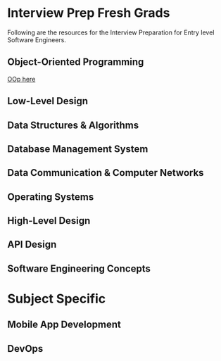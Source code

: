 # Interview Prep Fresh Grads
Following are the resources for the Interview Preparation for Entry level Software Engineers.
## Object-Oriented Programming
[OOp here](https://github.com/shahzaneer/Core-Object-Oriented-Programming)
## Low-Level Design
## Data Structures & Algorithms
## Database Management System
## Data Communication & Computer Networks
## Operating Systems
## High-Level Design
## API Design
## Software Engineering Concepts
# Subject Specific 
## Mobile App Development
## DevOps


